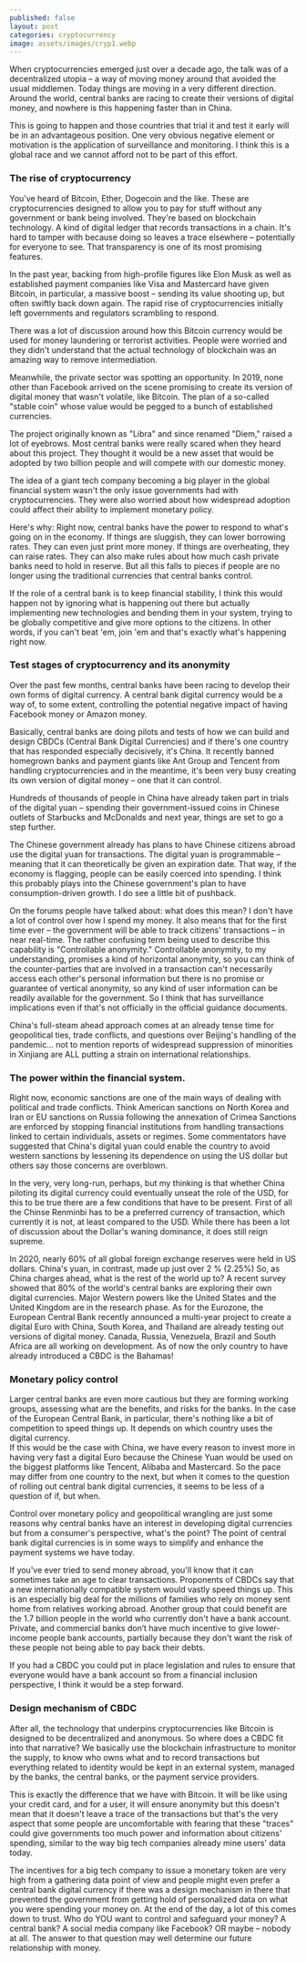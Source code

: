 ```yaml
---
published: false
layout: post
categories: cryptocurrency
image: assets/images/cryp1.webp
---
```


When cryptocurrencies emerged just over a decade ago, the talk was of a decentralized utopia – a way of moving money around that avoided the usual middlemen. Today things are moving in a very different direction. Around the world, central banks are racing to create their versions of digital money, and nowhere is this happening faster than in China.

This is going to happen and those countries that trial it and test it early will be in an advantageous position. One very obvious negative element or motivation is the application of surveillance and monitoring. I think this is a global race and we cannot afford not to be part of this effort.

### The rise of cryptocurrency  
You've heard of Bitcoin, Ether, Dogecoin and the like. These are cryptocurrencies designed to allow you to pay for stuff without any government or bank being involved. They're based on blockchain technology. A kind of digital ledger that records transactions in a chain. It's hard to tamper with because doing so leaves a trace elsewhere – potentially for everyone to see. That transparency is one of its most promising features.

In the past year, backing from high-profile figures like Elon Musk as well as established payment companies like Visa and Mastercard have given Bitcoin, in particular, a massive boost – sending its value shooting up, but often swiftly back down again. The rapid rise of cryptocurrencies initially left governments and regulators scrambling to respond.

There was a lot of discussion around how this Bitcoin currency would be used for money laundering or terrorist activities. People were worried and they didn't understand that the actual technology of blockchain was an amazing way to remove intermediation.

Meanwhile, the private sector was spotting an opportunity. In 2019, none other than Facebook arrived on the scene promising to create its version of digital money that wasn't volatile, like Bitcoin. The plan of a so-called "stable coin" whose value would be pegged to a bunch of established currencies.

The project originally known as "Libra" and since renamed "Diem," raised a lot of eyebrows. Most central banks were really scared when they heard about this project. They thought it would be a new asset that would be adopted by two billion people and will compete with our domestic money.

The idea of a giant tech company becoming a big player in the global financial system wasn't the only issue governments had with cryptocurrencies. They were also worried about how widespread adoption could affect their ability to implement monetary policy.

Here's why: Right now, central banks have the power to respond to what's going on in the economy. If things are sluggish, they can lower borrowing rates. They can even just print more money. If things are overheating, they can raise rates. They can also make rules about how much cash private banks need to hold in reserve. But all this falls to pieces if people are no longer using the traditional currencies that central banks control.

If the role of a central bank is to keep financial stability, I think this would happen not by ignoring what is happening out there but actually implementing new technologies and bending them in your system, trying to be globally competitive and give more options to the citizens. In other words, if you can't beat 'em, join 'em and that's exactly what's happening right now.

### Test stages of cryptocurrency and its anonymity  
Over the past few months, central banks have been racing to develop their own forms of digital currency. A central bank digital currency would be a way of, to some extent, controlling the potential negative impact of having Facebook money or Amazon money. 

Basically, central banks are doing pilots and tests of how we can build and design CBDCs (Central Bank Digital Currencies) and if there's one country that has responded especially decisively, it's China. It recently banned homegrown banks and payment giants like Ant Group and Tencent from handling cryptocurrencies and in the meantime, it's been very busy creating its own version of digital money – one that it can control.

Hundreds of thousands of people in China have already taken part in trials of the digital yuan – spending their government-issued coins in Chinese outlets of Starbucks and McDonalds and next year, things are set to go a step further.

The Chinese government already has plans to have Chinese citizens abroad use the digital yuan for transactions. The digital yuan is programmable – meaning that it can theoretically be given an expiration date. That way, if the economy is flagging, people can be easily coerced into spending. I think this probably plays into the Chinese government's plan to have consumption-driven growth. I do see a little bit of pushback.

On the forums people have talked about: what does this mean? I don't have a lot of control over how I spend my money. It also means that for the first time ever – the government will be able to track citizens' transactions – in near real-time. The rather confusing term being used to describe this capability is "Controllable anonymity."
Controllable anonymity, to my understanding, promises a kind of horizontal anonymity, so you can think of the counter-parties that are involved in a transaction can't necessarily access each other's personal information but there is no promise or guarantee of vertical anonymity, so any kind of user information can be readily available for the government. So I think that has surveillance implications even if that's not officially in the official guidance documents.

China's full-steam ahead approach comes at an already tense time for geopolitical ties, trade conflicts, and questions over Beijing's handling of the pandemic... not to mention reports of widespread suppression of minorities in Xinjiang are ALL putting a strain on international relationships.

### The power within the financial system.  
Right now, economic sanctions are one of the main ways of dealing with political and trade conflicts. Think American sanctions on North Korea and Iran or EU sanctions on Russia following the annexation of Crimea Sanctions are enforced by stopping financial institutions from handling transactions linked to certain individuals, assets or regimes. Some commentators have suggested that China's digital yuan could enable the country to avoid western sanctions by lessening its dependence on using the US dollar but others say those concerns are overblown.

In the very, very long-run, perhaps, but my thinking is that whether China piloting its digital currency could eventually unseat the role of the USD, for this to be true there are a few conditions that have to be present.
First of all the Chinse Renminbi has to be a preferred currency of transaction, which currently it is not, at least compared to the USD. While there has been a lot of discussion about the Dollar's waning dominance, it does still reign supreme.

In 2020, nearly 60% of all global foreign exchange reserves were held in US dollars. China's yuan, in contrast, made up just over 2 % (2.25%) So, as China charges ahead, what is the rest of the world up to?
A recent survey showed that 80% of the world's central banks are exploring their own digital currencies. Major Western powers like the United States and the United Kingdom are in the research phase. As for the Eurozone, the European Central Bank recently announced a multi-year project to create a digital Euro with China, South Korea, and Thailand are already testing out versions of digital money. Canada, Russia, Venezuela, Brazil and South Africa are all working on development. As of now the only country to have already introduced a CBDC is the Bahamas! 

### Monetary policy control
Larger central banks are even more cautious but they are forming working groups, assessing what are the benefits, and risks for the banks. In the case of the European Central Bank, in particular, there's nothing like a bit of competition to speed things up. It depends on which country uses the digital currency.  
If this would be the case with China, we have every reason to invest more in having very fast a digital Euro because the Chinese Yuan would be used on the biggest platforms like Tencent, Alibaba and Mastercard.
So the pace may differ from one country to the next, but when it comes to the question of rolling out central bank digital currencies, it seems to be less of a question of if, but when.

Control over monetary policy and geopolitical wrangling are just some reasons why central banks have an interest in developing digital currencies but from a consumer's perspective, what's the point? The point of central bank digital currencies is in some ways to simplify and enhance the payment systems we have today.

If you've ever tried to send money abroad, you'll know that it can sometimes take an age to clear transactions. Proponents of CBDCs say that a new internationally compatible system would vastly speed things up. This is an especially big deal for the millions of families who rely on money sent home from relatives working abroad.
Another group that could benefit are the 1.7 billion people in the world who currently don't have a bank account. Private, and commercial banks don’t have much incentive to give lower-income people bank accounts, partially because they don't want the risk of these people not being able to pay back their debts.

If you had a CBDC you could put in place legislation and rules to ensure that everyone would have a bank account so from a financial inclusion perspective, I think it would be a step forward.

### Design mechanism of CBDC
After all, the technology that underpins cryptocurrencies like Bitcoin is designed to be decentralized and anonymous. So where does a CBDC fit into that narrative? We basically use the blockchain infrastructure to monitor the supply, to know who owns what and to record transactions but everything related to identity would be kept in an external system, managed by the banks, the central banks, or the payment service providers.

This is exactly the difference that we have with Bitcoin. It will be like using your credit card, and for a user, it will ensure anonymity but this doesn't mean that it doesn't leave a trace of the transactions but that's the very aspect that some people are uncomfortable with fearing that these "traces" could give governments too much power and information about citizens' spending, similar to the way big tech companies already mine users' data today.

The incentives for a big tech company to issue a monetary token are very high from a gathering data point of view and people might even prefer a central bank digital currency if there was a design mechanism in there that prevented the government from getting hold of personalized data on what you were spending your money on.
At the end of the day, a lot of this comes down to trust. Who do YOU want to control and safeguard your money? A central bank? A social media company like Facebook? OR maybe – nobody at all. The answer to that question may well determine our future relationship with money.

